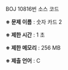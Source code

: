 BOJ 10816번 소스 코드

<b>※ 문제 이름</b> : 숫자 카드 2

<b>※ 제한 시간</b> : 1 초

<b>※ 제한 메모리</b> : 256 MB

<b>※ 제출 언어</b> : C

